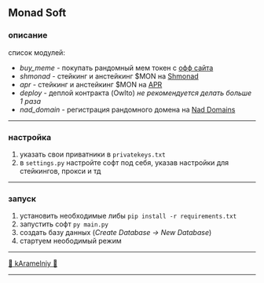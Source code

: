 ## Monad Soft

### описание
список модулей:
- *buy_meme* - покупать рандомный мем токен с [офф сайта](https://testnet.monad.xyz/)
- *shmonad* - стейкинг и анстейкинг $MON на [Shmonad](https://www.shmonad.xyz/)
- *apr* - стейкинг и анстейкинг $MON на [APR](https://stake.apr.io/)
- *deploy* - деплой контракта (Owlto) *не рекомендуется делать больше 1 раза*
- *nad_domain* - регистрация рандомного домена на [Nad Domains](https://app.nad.domains/)

---

### настройка

1. указать свои приватники в `privatekeys.txt`
2. в `settings.py` настройте софт под себя, указав настройки для стейкингов, прокси и тд

---

### запуск

1. установить необходимые либы `pip install -r requirements.txt`
2. запустить софт `py main.py`
3. создать базу данных (*Create Database -> New Database*)
4. стартуем неободимый режим

---

[🍭 kAramelniy 🍭](https://t.me/kAramelniy)

---
